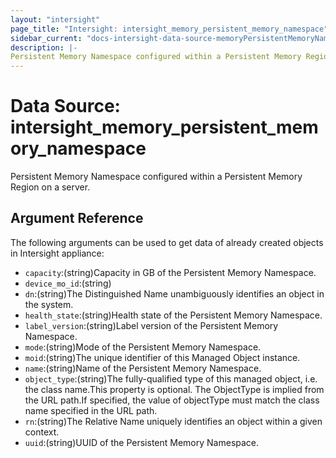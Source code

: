 ```yaml
---
layout: "intersight"
page_title: "Intersight: intersight_memory_persistent_memory_namespace"
sidebar_current: "docs-intersight-data-source-memoryPersistentMemoryNamespace"
description: |-
Persistent Memory Namespace configured within a Persistent Memory Region on a server.
---
```


# Data Source: intersight_memory_persistent_memory_namespace
Persistent Memory Namespace configured within a Persistent Memory Region on a server.
## Argument Reference
The following arguments can be used to get data of already created objects in Intersight appliance:
* `capacity`:(string)Capacity in GB of the Persistent Memory Namespace.
* `device_mo_id`:(string)
* `dn`:(string)The Distinguished Name unambiguously identifies an object in the system.
* `health_state`:(string)Health state of the Persistent Memory Namespace.
* `label_version`:(string)Label version of the Persistent Memory Namespace.
* `mode`:(string)Mode of the Persistent Memory Namespace.
* `moid`:(string)The unique identifier of this Managed Object instance.
* `name`:(string)Name of the Persistent Memory Namespace.
* `object_type`:(string)The fully-qualified type of this managed object, i.e. the class name.This property is optional. The ObjectType is implied from the URL path.If specified, the value of objectType must match the class name specified in the URL path.
* `rn`:(string)The Relative Name uniquely identifies an object within a given context.
* `uuid`:(string)UUID of the Persistent Memory Namespace.
